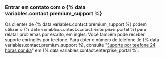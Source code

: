 
### Entrar em contato com o {% data variables.contact.premium_support %}

Os clientes de {% data variables.contact.premium_support %} podem utilizar o {% data variables.contact.contact_enterprise_portal %} para relatar problemas por escrito, em inglês. Você também pode receber suporte em inglês por telefone. Para obter o número de telefone de {% data variables.contact.premium_support %}, consulte "[Suporte por telefone 24 horas por dia](https://enterprise.githubsupport.com/hc/en-us/articles/360029707371-24x7-Phone-Support)" em {% data variables.contact.enterprise_portal %}.
